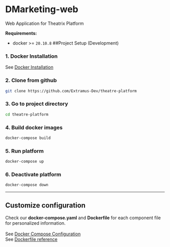 # DMarketing-web
Web Application for Theatrix Platform

**Requirements:**
- docker >= `20.10.8`
##Project Setup (Development)
### 1. Docker Installation
See [Docker Installation](https://docs.docker.com/engine/install/ubuntu/)
### 2. Clone from github
```bash
git clone https://github.com/Extramus-Dev/theatre-platform
```
### 3. Go to project directory
```bash
cd theatre-platform
```
### 4. Build docker images
```bash
docker-compose build
```
### 5. Run platform
```bash
docker-compose up
```
### 6. Deactivate platform
```bash
docker-compose down
```
<hr>

## Customize configuration
Check our **docker-compose.yaml** and **Dockerfile** for each component file for personalized information. <br><br>
See [Docker Compose Configuration](https://docs.docker.com/compose/compose-file/) <br> 
See [Dockerfile reference](https://docs.docker.com/engine/reference/builder/)
